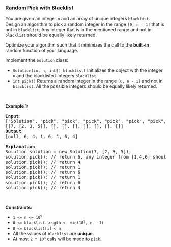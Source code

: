 ### [Random Pick with Blacklist](https://leetcode.com/problems/random-pick-with-blacklist)

<p>You are given an integer <code>n</code> and an array of unique integers <code>blacklist</code>. Design an algorithm to pick a random integer in the range <code>[0, n - 1]</code> that is not in <code>blacklist</code>. Any integer that is in the mentioned range and not in <code>blacklist</code> should be equally likely returned.</p>

<p>Optimize your algorithm such that it minimizes the call to the <strong>built-in</strong> random function of your language.</p>

<p>Implement the <code>Solution</code> class:</p>

<ul>
	<li><code>Solution(int n, int[] blacklist)</code> Initializes the object with the integer <code>n</code> and the blacklisted integers <code>blacklist</code>.</li>
	<li><code>int pick()</code> Returns a random integer in the range <code>[0, n - 1]</code> and not in <code>blacklist</code>. All the possible integers should be equally likely returned.</li>
</ul>

<p>&nbsp;</p>
<p><strong>Example 1:</strong></p>

<pre>
<strong>Input</strong>
[&quot;Solution&quot;, &quot;pick&quot;, &quot;pick&quot;, &quot;pick&quot;, &quot;pick&quot;, &quot;pick&quot;, &quot;pick&quot;, &quot;pick&quot;]
[[7, [2, 3, 5]], [], [], [], [], [], [], []]
<strong>Output</strong>
[null, 6, 4, 1, 6, 1, 6, 4]

<strong>Explanation</strong>
Solution solution = new Solution(7, [2, 3, 5]);
solution.pick(); // return 6, any integer from [1,4,6] should be ok. Note that for every call of pick, 1, 4, and 6 must be equally likely to be returned (i.e., with probability 1/3).
solution.pick(); // return 4
solution.pick(); // return 1
solution.pick(); // return 6
solution.pick(); // return 1
solution.pick(); // return 6
solution.pick(); // return 4
</pre>

<p>&nbsp;</p>
<p><strong>Constraints:</strong></p>

<ul>
	<li><code>1 &lt;= n &lt;= 10<sup>9</sup></code></li>
	<li><code>0 &lt;= blacklist.length &lt;- min(10<sup>5</sup>, n - 1)</code></li>
	<li><code>0 &lt;= blacklist[i] &lt; n</code></li>
	<li>All the values of <code>blacklist</code> are <strong>unique</strong>.</li>
	<li>At most <code>2 * 10<sup>4</sup></code> calls will be made to <code>pick</code>.</li>
</ul>
